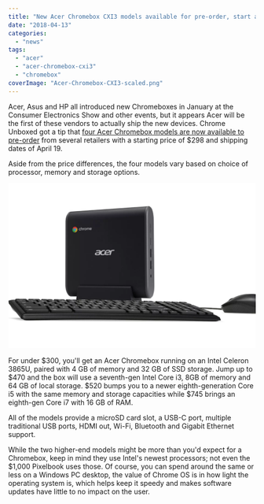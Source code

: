 ```yaml
---
title: "New Acer Chromebox CXI3 models available for pre-order, start at $298"
date: "2018-04-13"
categories: 
  - "news"
tags: 
  - "acer"
  - "acer-chromebox-cxi3"
  - "chromebox"
coverImage: "Acer-Chromebox-CXI3-scaled.png"
---
```


Acer, Asus and HP all introduced new Chromeboxes in January at the Consumer Electronics Show and other events, but it appears Acer will be the first of these vendors to actually ship the new devices. Chrome Unboxed got a tip that [four Acer Chromebox models are now available to pre-order](https://chromeunboxed.com/acer-chromebox-cxi3-available-shipping-april-19) from several retailers with a starting price of $298 and shipping dates of April 19.

Aside from the price differences, the four models vary based on choice of processor, memory and storage options.

[![Acer Chromebox CXI3](images/Acer-Chromebox-CXI3.jpg)](https://aboutchromebooks.com/wp-content/uploads/2018/04/Acer-Chromebox-CXI3.jpg)

For under $300, you'll get an Acer Chromebox running on an Intel Celeron 3865U, paired with 4 GB of memory and 32 GB of SSD storage. Jump up to $470 and the box will use a seventh-gen Intel Core i3, 8GB of memory and 64 GB of local storage. $520 bumps you to a newer eighth-generation Core i5 with the same memory and storage capacities while $745 brings an eighth-gen Core i7 with 16 GB of RAM.

All of the models provide a microSD card slot, a USB-C port, multiple traditional USB ports, HDMI out, Wi-Fi, Bluetooth and Gigabit Ethernet support.

While the two higher-end models might be more than you'd expect for a Chromebox, keep in mind they use Intel's newest processors; not even the $1,000 Pixelbook uses those. Of course, you can spend around the same or less on a Windows PC desktop, the value of Chrome OS is in how light the operating system is, which helps keep it speedy and makes software updates have little to no impact on the user.
